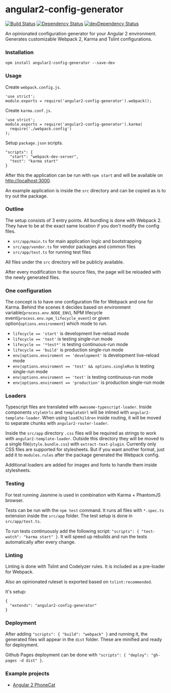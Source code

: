 # angular2-config-generator
[![Build Status](https://travis-ci.org/blacksonic/angular2-config-generator.svg?branch=master)](https://travis-ci.org/blacksonic/angular2-config-generator)
[![Dependency Status](https://david-dm.org/blacksonic/angular2-config-generator.svg)](https://david-dm.org/blacksonic/angular2-config-generator)
[![devDependency Status](https://david-dm.org/blacksonic/angular2-config-generator/dev-status.svg)](https://david-dm.org/blacksonic/angular2-config-generator?type=dev)

An opinionated configuration generator for your Angular 2 environment.
Generates customizable Webpack 2, Karma and Tslint configurations.

### Installation

```
npm install angular2-config-generator --save-dev
```

### Usage

Create ```webpack.config.js```.

```
'use strict';
module.exports = require('angular2-config-generator').webpack();
```

Create ```karma.conf.js```.

```
'use strict';
module.exports = require('angular2-config-generator').karma(
  require('./webpack.config')
);
```

Setup ```package.json``` scripts.

```
"scripts": {
  "start": "webpack-dev-server",
  "test": "karma start"
}
```

After this the application can be run with ```npm start```
and will be available on [http://localhost:3000](http://localhost:3000).

An example application is inside the ```src``` directory
and can be copied as is to try out the package.

### Outline

The setup consists of 3 entry points. All bundling is done with Webpack 2.
They have to be at the exact same location if you don't modify the config files.

- ```src/app/main.ts``` for main application logic and bootstrapping
- ```src/app/vendor.ts``` for vendor packages and common files
- ```src/app/test.ts``` for running test files

All files under the ```src``` directory will be publicly available.

After every modification to the source files, the page will be reloaded with the newly generated files.

### One configuration

The concept is to have one configuration file for Webpack and one for Karma.
Behind the scenes it decides based on environment variable(```process.env.NODE_ENV```), 
NPM lifecycle event(```process.env.npm_lifecycle_event```) or 
given option(```options.environment```) which mode to run.

- ```lifecycle == 'start'``` is development live-reload mode
- ```lifecycle == 'test'``` is testing single-run mode
- ```lifecycle == '*test*'``` is testing continuous-run mode
- ```lifecycle == 'build'``` is production single-run mode
- ```env|options.enviroment == 'development'``` is development live-reload mode
- ```env|options.enviroment == 'test' && options.singleRun``` is testing single-run mode
- ```env|options.enviroment == 'test'``` is testing continuous-run mode
- ```env|options.enviroment == 'production'``` is production single-run mode

### Loaders

Typescript files are translated with ```awesome-typescript-loader```.
Inside components ```styleUrls``` and ```templateUrl``` will be inlined with ```angular2-template-loader```.
When using ```loadChildren``` inside routing,
it will be moved to separate chunks with ```angular2-router-loader```.

Inside the ```src/app``` directory ```.css``` files will be required as strings to work with ```angular2-template-loader```.
Outside this directory they will be moved to a single file(```style.bundle.css```) with ```extract-text-plugin```.
Currently only CSS files are supported for stylesheets.
But if you want another format, just add it to ```modules.rules``` after the package generated the Webpack config.

Additional loaders are added for images and fonts to handle them inside stylesheets.

### Testing

For test running Jasmine is used in combination with Karma + PhantomJS browser.

Tests can be run with the ```npm test``` command.
It runs all files with ```*.spec.ts``` extension inside the ```src/app``` folder.
The test setup is done in ```src/app/test.ts```.

To run tests continuously add the following script: ```"scripts": { "test-watch": "karma start" }```.
It will speed up rebuilds and run the tests automatically after every change.

### Linting

Linting is done with Tslint and Codelyzer rules.
It is included as a pre-loader for Webpack.

Also an opinionated ruleset is exported based on ```tslint:recommended```. 

It's setup:

```
{
  "extends": "angular2-config-generator"
}
```

### Deployment

After adding ```"scripts": { "build": "webpack" }``` and running it, 
the generated files will appear in the ```dist``` folder. These are minified and ready for deployment.

Github Pages deployment can be done with ```"scripts": { "deploy": "gh-pages -d dist" }```.

### Example projects

- [Angular 2 PhoneCat](https://github.com/emartech/angular2-phonecat)

